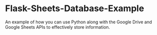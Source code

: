 # Flask-Sheets-Database-Example
An example of how you can use Python along with the Google Drive and Google Sheets APIs to effectively store information.

